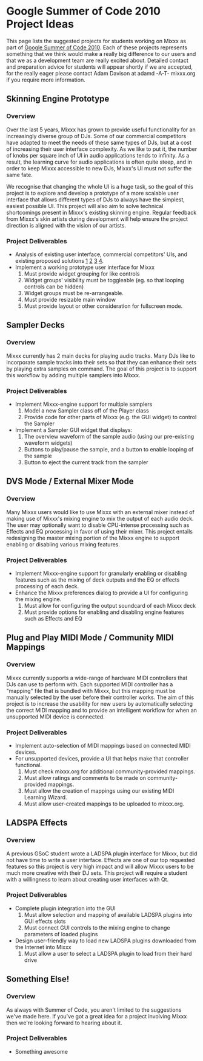 # Google Summer of Code 2010 Project Ideas

This page lists the suggested projects for students working on Mixxx as
part of [Google Summer of Code 2010](http://socghop.appspot.com/). Each
of these projects represents something that we think would make a really
big difference to our users and that we as a development team are really
excited about. Detailed contact and preparation advice for students will
appear shortly if we are accepted, for the really eager please contact
Adam Davison at adamd -A-T- mixxx.org if you require more information.

## Skinning Engine Prototype

### Overview

Over the last 5 years, Mixxx has grown to provide useful functionality
for an increasingly diverse group of DJs. Some of our commercial
competitors have adapted to meet the needs of these same types of DJs,
but at a cost of increasing their user interface complexity. As we like
to put it, the number of knobs per square inch of UI in audio
applications tends to infinity. As a result, the learning curve for
audio applications is often quite steep, and in order to keep Mixxx
accessible to new DJs, Mixxx's UI must not suffer the same fate.

We recognise that changing the whole UI is a huge task, so the goal of
this project is to explore and develop a prototype of a more scalable
user interface that allows different types of DJs to always have the
simplest, easiest possible UI. This project will also aim to solve
technical shortcomings present in Mixxx's existing skinning engine.
Regular feedback from Mixxx's skin artists during development will help
ensure the project direction is aligned with the vision of our artists.

### Project Deliverables

  - Analysis of existing user interface, commercial competitors' UIs,
    and existing proposed solutions
    [1](http://mixxx.org/forums/viewtopic.php?f=1&t=729)
    [2](http://mixxx.org/wiki/doku.php/skinning_engine)
    [3](http://www.mail-archive.com/mixxx-devel@lists.sourceforge.net/msg02654.html)
    [4](http://article.gmane.org/gmane.comp.multimedia.mixxx.devel/2804).
  - Implement a working prototype user interface for Mixxx
    1.  Must provide widget grouping for like controls
    2.  Widget groups' visibility must be toggleable (eg. so that
        looping controls can be hidden)
    3.  Widget groups must be re-arrangeable.
    4.  Must provide resizable main window
    5.  Must provide layout or other consideration for fullscreen mode.

## Sampler Decks

### Overview

Mixxx currently has 2 main decks for playing audio tracks. Many DJs like
to incorporate sample tracks into their sets so that they can enhance
their sets by playing extra samples on command. The goal of this project
is to support this workflow by adding multiple samplers into Mixxx.

### Project Deliverables

  - Implement Mixxx-engine support for multiple samplers
    1.  Model a new Sampler class off of the Player class
    2.  Provide code for other parts of Mixxx (e.g. the GUI widget) to
        control the Sampler 
  - Implement a Sampler GUI widget that displays: 
    1.  The overview waveform of the sample audio (using our
        pre-existing waveform widgets)
    2.  Buttons to play/pause the sample, and a button to enable looping
        of the sample 
    3.  Button to eject the current track from the sampler

## DVS Mode / External Mixer Mode

### Overview

Many Mixxx users would like to use Mixxx with an external mixer instead
of making use of Mixxx's mixing engine to mix the output of each audio
deck. The user may optionally want to disable CPU-intense processing
such as Effects and EQ processing in favor of using their mixer. This
project entails redesigning the master mixing portion of the Mixxx
engine to support enabling or disabling various mixing features.

### Project Deliverables

  - Implement Mixxx-engine support for granularly enabling or disabling
    features such as the mixing of deck outputs and the EQ or effects
    processing of each deck.
  - Enhance the Mixxx preferences dialog to provide a UI for configuring
    the mixing engine. 
    1.  Must allow for configuring the output soundcard of each Mixxx
        deck
    2.  Must provide options for enabling and disabling engine features
        such as Effects and EQ

## Plug and Play MIDI Mode / Community MIDI Mappings

### Overview

Mixxx currently supports a wide-range of hardware MIDI controllers that
DJs can use to perform with. Each supported MIDI controller has a
"mapping" file that is bundled with Mixxx, but this mapping must be
manually selected by the user before their controller works. The aim of
this project is to increase the usability for new users by automatically
selecting the correct MIDI mapping and to provide an intelligent
workflow for when an unsupported MIDI device is connected.

### Project Deliverables

  - Implement auto-selection of MIDI mappings based on connected MIDI
    devices.
  - For unsupported devices, provide a UI that helps make that
    controller functional.
    1.  Must check mixxx.org for additional community-provided mappings.
    2.  Must allow ratings and comments to be made on community-provided
        mappings.
    3.  Must allow the creation of mappings using our existing MIDI
        Learning Wizard.
    4.  Must allow user-created mappings to be uploaded to mixxx.org.

## LADSPA Effects

### Overview

A previous GSoC student wrote a LADSPA plugin interface for Mixxx, but
did not have time to write a user interface. Effects are one of our top
requested features so this project is very high impact and will allow
Mixxx users to be much more creative with their DJ sets. This project
will require a student with a willingness to learn about creating user
interfaces with Qt.

### Project Deliverables

  - Complete plugin integration into the GUI
    1.  Must allow selection and mapping of available LADSPA plugins
        into GUI effects slots
    2.  Must connect GUI controls to the mixing engine to change
        parameters of loaded plugins
  - Design user-friendly way to load new LADSPA plugins downloaded from
    the Internet into Mixxx
    1.  Must allow a user to select a LADSPA plugin to load from their
        hard drive

## Something Else\!

### Overview

As always with Summer of Code, you aren't limited to the suggestions
we've made here. If you've got a great idea for a project involving
Mixxx then we're looking forward to hearing about it.

### Project Deliverables

  - Something awesome
